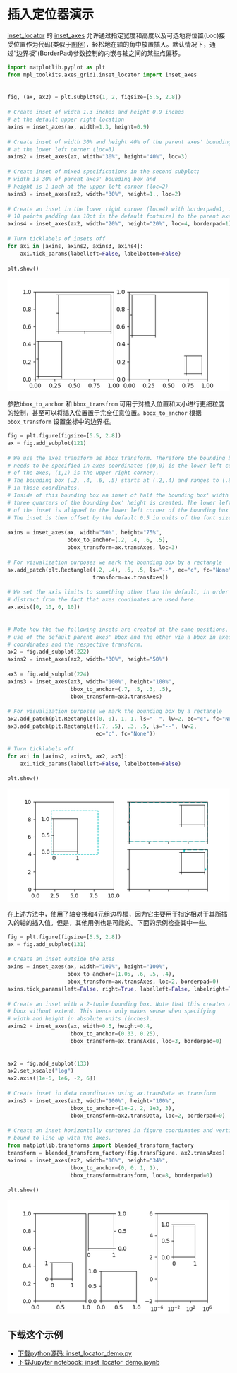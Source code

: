 # 插入定位器演示

[inset_locator](https://matplotlib.org/api/_as_gen/mpl_toolkits.axes_grid1.inset_locator.html#module-mpl_toolkits.axes_grid1.inset_locator) 的 [inset_axes](https://matplotlib.org/api/_as_gen/mpl_toolkits.axes_grid1.inset_locator.inset_axes.html#mpl_toolkits.axes_grid1.inset_locator.inset_axes) 允许通过指定宽度和高度以及可选地将位置(Loc)接受位置作为代码(类似于[图例](https://matplotlib.org/api/_as_gen/matplotlib.axes.Axes.legend.html#matplotlib.axes.Axes.legend))，轻松地在轴的角中放置插入。默认情况下，通过“边界板”(BorderPad)参数控制的内嵌与轴之间的某些点偏移。

```python
import matplotlib.pyplot as plt
from mpl_toolkits.axes_grid1.inset_locator import inset_axes


fig, (ax, ax2) = plt.subplots(1, 2, figsize=[5.5, 2.8])

# Create inset of width 1.3 inches and height 0.9 inches
# at the default upper right location
axins = inset_axes(ax, width=1.3, height=0.9)

# Create inset of width 30% and height 40% of the parent axes' bounding box
# at the lower left corner (loc=3)
axins2 = inset_axes(ax, width="30%", height="40%", loc=3)

# Create inset of mixed specifications in the second subplot;
# width is 30% of parent axes' bounding box and
# height is 1 inch at the upper left corner (loc=2)
axins3 = inset_axes(ax2, width="30%", height=1., loc=2)

# Create an inset in the lower right corner (loc=4) with borderpad=1, i.e.
# 10 points padding (as 10pt is the default fontsize) to the parent axes
axins4 = inset_axes(ax2, width="20%", height="20%", loc=4, borderpad=1)

# Turn ticklabels of insets off
for axi in [axins, axins2, axins3, axins4]:
    axi.tick_params(labelleft=False, labelbottom=False)

plt.show()
```

![插入定位器演示](/static/images/gallery/sphx_glr_inset_locator_demo_001.png)

参数``bbox_to_anchor`` 和 ``bbox_transfrom`` 可用于对插入位置和大小进行更细粒度的控制，甚至可以将插入位置置于完全任意位置。``bbox_to_anchor`` 根据 ``bbox_transform`` 设置坐标中的边界框。

```python
fig = plt.figure(figsize=[5.5, 2.8])
ax = fig.add_subplot(121)

# We use the axes transform as bbox_transform. Therefore the bounding box
# needs to be specified in axes coordinates ((0,0) is the lower left corner
# of the axes, (1,1) is the upper right corner).
# The bounding box (.2, .4, .6, .5) starts at (.2,.4) and ranges to (.8,.9)
# in those coordinates.
# Inside of this bounding box an inset of half the bounding box' width and
# three quarters of the bounding box' height is created. The lower left corner
# of the inset is aligned to the lower left corner of the bounding box (loc=3).
# The inset is then offset by the default 0.5 in units of the font size.

axins = inset_axes(ax, width="50%", height="75%",
                   bbox_to_anchor=(.2, .4, .6, .5),
                   bbox_transform=ax.transAxes, loc=3)

# For visualization purposes we mark the bounding box by a rectangle
ax.add_patch(plt.Rectangle((.2, .4), .6, .5, ls="--", ec="c", fc="None",
                           transform=ax.transAxes))

# We set the axis limits to something other than the default, in order to not
# distract from the fact that axes coodinates are used here.
ax.axis([0, 10, 0, 10])


# Note how the two following insets are created at the same positions, one by
# use of the default parent axes' bbox and the other via a bbox in axes
# coordinates and the respective transform.
ax2 = fig.add_subplot(222)
axins2 = inset_axes(ax2, width="30%", height="50%")

ax3 = fig.add_subplot(224)
axins3 = inset_axes(ax3, width="100%", height="100%",
                    bbox_to_anchor=(.7, .5, .3, .5),
                    bbox_transform=ax3.transAxes)

# For visualization purposes we mark the bounding box by a rectangle
ax2.add_patch(plt.Rectangle((0, 0), 1, 1, ls="--", lw=2, ec="c", fc="None"))
ax3.add_patch(plt.Rectangle((.7, .5), .3, .5, ls="--", lw=2,
                            ec="c", fc="None"))

# Turn ticklabels off
for axi in [axins2, axins3, ax2, ax3]:
    axi.tick_params(labelleft=False, labelbottom=False)

plt.show()
```

![插入定位器演示2](/static/images/gallery/sphx_glr_inset_locator_demo_002.png)

在上述方法中，使用了轴变换和4元组边界框，因为它主要用于指定相对于其所插入的轴的插入值。但是，其他用例也是可能的。下面的示例检查其中一些。

```python
fig = plt.figure(figsize=[5.5, 2.8])
ax = fig.add_subplot(131)

# Create an inset outside the axes
axins = inset_axes(ax, width="100%", height="100%",
                   bbox_to_anchor=(1.05, .6, .5, .4),
                   bbox_transform=ax.transAxes, loc=2, borderpad=0)
axins.tick_params(left=False, right=True, labelleft=False, labelright=True)

# Create an inset with a 2-tuple bounding box. Note that this creates a
# bbox without extent. This hence only makes sense when specifying
# width and height in absolute units (inches).
axins2 = inset_axes(ax, width=0.5, height=0.4,
                    bbox_to_anchor=(0.33, 0.25),
                    bbox_transform=ax.transAxes, loc=3, borderpad=0)


ax2 = fig.add_subplot(133)
ax2.set_xscale("log")
ax2.axis([1e-6, 1e6, -2, 6])

# Create inset in data coordinates using ax.transData as transform
axins3 = inset_axes(ax2, width="100%", height="100%",
                    bbox_to_anchor=(1e-2, 2, 1e3, 3),
                    bbox_transform=ax2.transData, loc=2, borderpad=0)

# Create an inset horizontally centered in figure coordinates and vertically
# bound to line up with the axes.
from matplotlib.transforms import blended_transform_factory
transform = blended_transform_factory(fig.transFigure, ax2.transAxes)
axins4 = inset_axes(ax2, width="16%", height="34%",
                    bbox_to_anchor=(0, 0, 1, 1),
                    bbox_transform=transform, loc=8, borderpad=0)

plt.show()
```

![插入定位器演示3](/static/images/gallery/sphx_glr_inset_locator_demo_003.png)

## 下载这个示例
            
- [下载python源码: inset_locator_demo.py](https://matplotlib.org/_downloads/inset_locator_demo.py)
- [下载Jupyter notebook: inset_locator_demo.ipynb](https://matplotlib.org/_downloads/inset_locator_demo.ipynb)